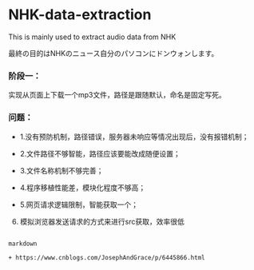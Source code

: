 # NHK-data-extraction
This is mainly used to extract audio data from NHK

最終の目的はNHKのニュース自分のパソコンにドンウォンします。


### 阶段一：

实现从页面上下载一个mp3文件，路径是跟随默认，命名是固定写死。

### 问题：

+ 1.没有预防机制，路径错误，服务器未响应等情况出现后，没有报错机制；

+ 2.文件路径不够智能，路径应该要能改成随便设置；

+ 3.文件名称机制不够完善；

+ 4.程序移植性能差，模块化程度不够高；

+ 5.网页请求逻辑限制，智能获取一个；

6. 模拟浏览器发送请求的方式来进行src获取，效率很低

~~~delete~~~

markdown

+ https://www.cnblogs.com/JosephAndGrace/p/6445866.html
